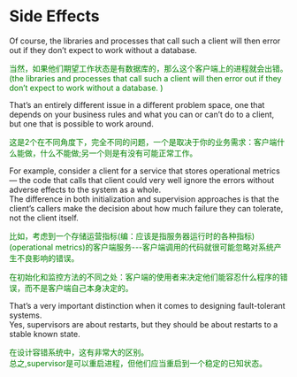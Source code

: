 # Side Effects
Of course, the libraries and processes that call such a client will then error out if they don’t expect to work without a database.
<p></p> <font color="green">
当然，如果他们期望工作状态是有数据库的，那么这个客户端上的进程就会出错。(the libraries and processes that call such a client will then error out if they don’t expect to work without a database. )
</font> <p></p>

That’s an entirely different issue in a different problem space, one that depends on your business rules and what you can or can’t do to a client, but one that is possible to work around.
<p></p> <font color="green">

这是2个在不同角度下，完全不同的问题，一个是取决于你的业务需求：客户端什么能做，什么不能做;另一个则是有没有可能正常工作。
</font> <p></p>

 For example, consider a client for a service that stores operational metrics — the code that calls that client could very well ignore the errors without adverse effects to the system as a whole.<br>
 The difference in both initialization and supervision approaches is that the client’s callers make the decision about how much failure they can tolerate, not the client itself.
<p></p> <font color="green">

比如，考虑到一个存储运营指标(编：应该是指服务器运行时的各种指标)(operational metrics)的客户端服务---客户端调用的代码就很可能忽略对系统产生不良影响的错误。<br>

在初始化和监控方法的不同之处：客户端的使用者来决定他们能容忍什么程序的错误，而不是客户端自己本身决定的。
</font> <p></p>

That’s a very important distinction when it comes to designing fault-tolerant systems.<br>
Yes, supervisors are about restarts, but they should be about restarts to a stable known state.
<p></p> <font color="green">

在设计容错系统中，这有非常大的区别。<br>
总之,supervisor是可以重启进程，但他们应当重启到一个稳定的已知状态。
</font> <p></p>
